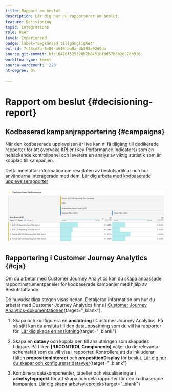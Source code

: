 ```yaml
---
title: Rapport om beslut
description: Lär dig hur du rapporterar om beslut.
feature: Decisioning
topic: Integrations
role: User
level: Experienced
badge: label="Begränsad tillgänglighet"
exl-id: 7c45cd8a-8e86-4646-ba0a-db393e92d9da
source-git-commit: bfc16476f525328b2b8451bfdd57b6b2027db916
workflow-type: tm+mt
source-wordcount: '220'
ht-degree: 0%

---
```



# Rapport om beslut {#decisioning-report}

## Kodbaserad kampanjrapportering {#campaigns}

När den kodbaserade upplevelsen är live kan ni få tillgång till dedikerade rapporter för att övervaka KPI:er (Key Performance Indicators) som en heltäckande kontrollpanel och leverera en analys av viktig statistik som är kopplad till kampanjen.

Detta innefattar information om resultaten av beslutsartiklar och hur användarna interagerade med dem. [Lär dig arbeta med kodbaserade upplevelserapporter](../reports/campaign-global-report-cja-code.md)

![](../reports/assets/cja-decisioning-item-performance.png)

## Rapportering i Customer Journey Analytics {#cja}

Om du arbetar med Customer Journey Analytics kan du skapa anpassade rapportinstrumentpaneler för kodbaserade kampanjer med hjälp av Beslutsfattande.

De huvudsakliga stegen visas nedan. Detaljerad information om hur du arbetar med Customer Journey Analytics finns i [Customer Journey Analytics-dokumentationen](https://experienceleague.adobe.com/en/docs/analytics-platform/using/cja-landing){target="_blank"}.

1. Skapa och konfigurera en **anslutning** i Customer Journey Analytics. På så sätt kan du ansluta till den datauppsättning som du vill ha rapporter för. [Lär dig skapa en anslutning](https://experienceleague.adobe.com/en/docs/analytics-platform/using/cja-connections/create-connection){target="_blank"}

1. Skapa en **datavy** och koppla den till anslutningen som skapades tidigare. På fliken **[!UICONTROL Components]** väljer du de relevanta schemafält som du vill visa i rapporter. Kontrollera att du inkluderar fälten **propositionInteract** och **propositionDisplay** för beslut. [Lär dig hur du skapar och konfigurerar datavyer](https://experienceleague.adobe.com/en/docs/analytics-platform/using/cja-dataviews/create-dataview){target="_blank"}

1. Kombinera datakomponenter, tabeller och visualiseringar i **arbetsyteprojekt** för att skapa och dela rapporter för den kodbaserade kampanjen. [Lär dig skapa arbetsyteprojekt](https://experienceleague.adobe.com/en/docs/analytics-platform/using/cja-workspace/build-workspace-project/create-projects){target="_blank"}
